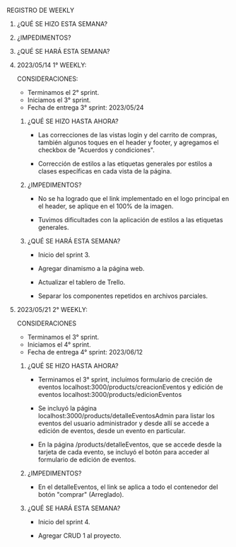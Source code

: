 REGISTRO DE WEEKLY

1. ¿QUÉ SE HIZO ESTA SEMANA?
2.  ¿IMPEDIMENTOS?
3. ¿QUÉ SE HARÁ ESTA SEMANA?

1. 2023/05/14 1° WEEKLY:

    CONSIDERACIONES:

    - Terminamos el 2° sprint.
    - Iniciamos el 3° sprint. 
    - Fecha de entrega 3° sprint: 2023/05/24

    1. ¿QUÉ SE HIZO HASTA AHORA?

        - Las correcciones de las vistas login y del carrito de compras, también algunos toques en el header y footer, y agregamos el checkbox de "Acuerdos y condiciones".

        - Corrección de estilos a las etiquetas generales por estilos a clases específicas en cada vista de la página.


    2.  ¿IMPEDIMENTOS?

        - No se ha logrado que el link implementado en el logo principal en el header, se aplique en el 100% de la imagen. 

        - Tuvimos dificultades con la aplicación de estilos a las etiquetas generales.


    3. ¿QUÉ SE HARÁ ESTA SEMANA?

        - Inicio del sprint 3.

        - Agregar dinamismo a la página web.

        - Actualizar el tablero de Trello.

        - Separar los componentes repetidos en archivos parciales.


2. 2023/05/21 2° WEEKLY:

    CONSIDERACIONES
    - Terminamos el 3° sprint.
    - Iniciamos el 4° sprint. 
    - Fecha de entrega 4° sprint: 2023/06/12

    1. ¿QUÉ SE HIZO HASTA AHORA?

        - Terminamos el 3° sprint, incluímos formulario de creción de eventos localhost:3000/products/creacionEventos y edición de eventos localhost:3000/products/edicionEventos

        - Se incluyó la página localhost:3000/products/detalleEventosAdmin para listar los eventos del usuario administrador y desde allí se accede a edición de eventos, desde un evento en particular.

        - En la página /products/detalleEventos, que se accede desde la tarjeta de cada evento, se incluyó el botón para acceder al formulario de edición de eventos.


    2.  ¿IMPEDIMENTOS?

        - En el detalleEventos, el link se aplica a todo el contenedor del botón "comprar" (Arreglado).


    3. ¿QUÉ SE HARÁ ESTA SEMANA?

        - Inicio del sprint 4.

        - Agregar CRUD 1 al proyecto.
        